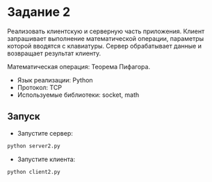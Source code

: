 # Задание 2

Реализовать клиентскую и серверную часть приложения. Клиент запрашивает выполнение математической операции, параметры которой вводятся с клавиатуры. Сервер обрабатывает данные и возвращает результат клиенту.

Математическая операция: Теорема Пифагора.

- Язык реализации: Python
- Протокол: TCP
- Используемые библиотеки: socket, math

## Запуск
- Запустите сервер:
```python
python server2.py
```
- Запустите клиента:
```python
python client2.py
```
